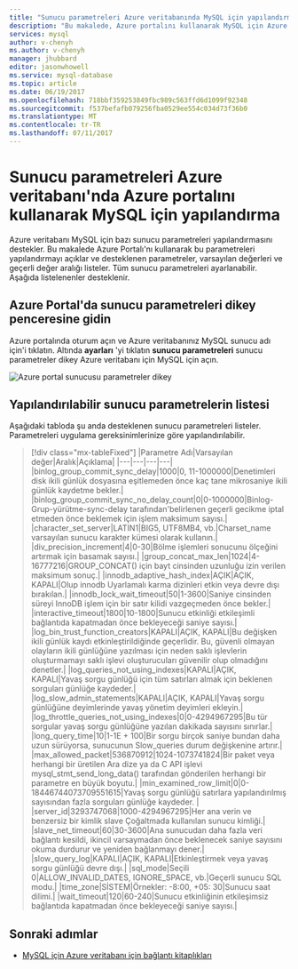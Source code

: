 ```yaml
---
title: "Sunucu parametreleri Azure veritabanında MySQL için yapılandırma | Microsoft Docs"
description: "Bu makalede, Azure portalını kullanarak MySQL için Azure veritabanı'nda kullanılabilir sunucu parametreleri yapılandırmak açıklar."
services: mysql
author: v-chenyh
ms.author: v-chenyh
manager: jhubbard
editor: jasonwhowell
ms.service: mysql-database
ms.topic: article
ms.date: 06/19/2017
ms.openlocfilehash: 718bbf359253849fbc989c563ffd6d1099f92348
ms.sourcegitcommit: f537befafb079256fba0529ee554c034d73f36b0
ms.translationtype: MT
ms.contentlocale: tr-TR
ms.lasthandoff: 07/11/2017
---
```

# <a name="how-to-configure-server-parameters-in-azure-database-for-mysql-using-the-azure-portal"></a>Sunucu parametreleri Azure veritabanı'nda Azure portalını kullanarak MySQL için yapılandırma

Azure veritabanı MySQL için bazı sunucu parametreleri yapılandırmasını destekler. Bu makalede Azure Portalı'nı kullanarak bu parametreleri yapılandırmayı açıklar ve desteklenen parametreler, varsayılan değerleri ve geçerli değer aralığı listeler. Tüm sunucu parametreleri ayarlanabilir. Aşağıda listelenenler desteklenir.

## <a name="navigate-to-server-parameters-blade-on-azure-portal"></a>Azure Portal'da sunucu parametreleri dikey penceresine gidin

Azure portalında oturum açın ve Azure veritabanınız MySQL sunucu adı için'i tıklatın. Altında **ayarları** 'yi tıklatın **sunucu parametreleri** sunucu parametreler dikey Azure veritabanı için MySQL için açın.

![Azure portal sunucusu parametreler dikey](./media/howto-server-parameters/auzre-portal-server-parameters.png)

## <a name="list-of-configurable-server-parameters"></a>Yapılandırılabilir sunucu parametrelerin listesi

Aşağıdaki tabloda şu anda desteklenen sunucu parametreleri listeler. Parametreleri uygulama gereksinimlerinize göre yapılandırılabilir.

> [!div class="mx-tableFixed"]
|Parametre Adı|Varsayılan değer|Aralık|Açıklama|
|---|---|---|---|
|binlog_group_commit_sync_delay|1000|0, 11-1000000|Denetimleri disk ikili günlük dosyasına eşitlemeden önce kaç tane mikrosaniye ikili günlük kaydetme bekler.|
|binlog_group_commit_sync_no_delay_count|0|0-1000000|Binlog-Grup-yürütme-sync-delay tarafından'belirlenen geçerli gecikme iptal etmeden önce beklemek için işlem maksimum sayısı.|
|character_set_server|LATIN1|BIG5, UTF8MB4, vb.|Charset_name varsayılan sunucu karakter kümesi olarak kullanın.|
|div_precision_increment|4|0-30|Bölme işlemleri sonucunu ölçeğini artırmak için basamak sayısı.|
|group_concat_max_len|1024|4-16777216|GROUP_CONCAT() için bayt cinsinden uzunluğu izin verilen maksimum sonuç.|
|innodb_adaptive_hash_index|AÇIK|AÇIK, KAPALI|Olup innodb Uyarlamalı karma dizinleri etkin veya devre dışı bırakılan.|
|innodb_lock_wait_timeout|50|1-3600|Saniye cinsinden süreyi InnoDB işlem için bir satır kilidi vazgeçmeden önce bekler.|
|interactive_timeout|1800|10-1800|Sunucu etkinliği etkileşimli bağlantıda kapatmadan önce bekleyeceği saniye sayısı.|
|log_bin_trust_function_creators|KAPALI|AÇIK, KAPALI|Bu değişken ikili günlük kaydı etkinleştirildiğinde geçerlidir. Bu, güvenli olmayan olayların ikili günlüğüne yazılması için neden saklı işlevlerin oluşturmamayı saklı işlevi oluşturucuları güvenilir olup olmadığını denetler.|
|log_queries_not_using_indexes|KAPALI|AÇIK, KAPALI|Yavaş sorgu günlüğü için tüm satırları almak için beklenen sorguları günlüğe kaydeder.|
|log_slow_admin_statements|KAPALI|AÇIK, KAPALI|Yavaş sorgu günlüğüne deyimlerinde yavaş yönetim deyimleri ekleyin.|
|log_throttle_queries_not_using_indexes|0|0-4294967295|Bu tür sorgular yavaş sorgu günlüğüne yazılan dakikada sayısını sınırlar.|
|long_query_time|10|1-1E + 100|Bir sorgu birçok saniye bundan daha uzun sürüyorsa, sunucunun Slow_queries durum değişkenine artırır.|
|max_allowed_packet|536870912|1024-1073741824|Bir paket veya herhangi bir üretilen Ara dize ya da C API işlevi mysql_stmt_send_long_data() tarafından gönderilen herhangi bir parametre en büyük boyutu.|
|min_examined_row_limit|0|0-18446744073709551615|Yavaş sorgu günlüğü satırlara yapılandırılmış sayısından fazla sorguları günlüğe kaydeder. |
|server_id|3293747068|1000-4294967295|Her ana verin ve benzersiz bir kimlik slave Çoğaltmada kullanılan sunucu kimliği.|
|slave_net_timeout|60|30-3600|Ana sunucudan daha fazla veri bağlantı kesildi, ikincil varsaymadan önce beklenecek saniye sayısını okuma durdurur ve yeniden bağlanmayı dener.|
|slow_query_log|KAPALI|AÇIK, KAPALI|Etkinleştirmek veya yavaş sorgu günlüğü devre dışı.|
|sql_mode|Seçili 0|ALLOW_INVALID_DATES, IGNORE_SPACE, vb.|Geçerli sunucu SQL modu.|
|time_zone|SİSTEM|Örnekler: -8:00, +05: 30|Sunucu saat dilimi.|
|wait_timeout|120|60-240|Sunucu etkinliğinin etkileşimsiz bağlantıda kapatmadan önce bekleyeceği saniye sayısı.|

## <a name="next-steps"></a>Sonraki adımlar
- [MySQL için Azure veritabanı için bağlantı kitaplıkları](concepts-connection-libraries.md)
